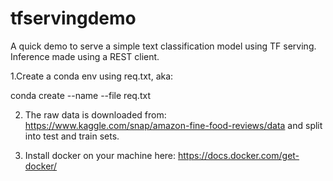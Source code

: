 # tfservingdemo

A quick demo to serve a simple text classification model using TF serving. Inference made using a REST client.

1.Create a conda env using req.txt, aka:

  conda create --name <env> --file req.txt

2. The raw data is downloaded from: https://www.kaggle.com/snap/amazon-fine-food-reviews/data and split into test and train sets.

3. Install docker on your machine here: https://docs.docker.com/get-docker/
